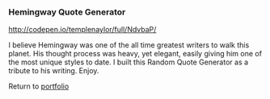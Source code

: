 ### Hemingway Quote Generator

http://codepen.io/templenaylor/full/NdvbaP/

I believe Hemingway was one of the all time greatest writers to walk this planet. His thought process was heavy, yet elegant, easily
giving him one of the most unique styles to date. I built this Random Quote Generator as a tribute to his writing. Enjoy.

Return to [portfolio](../../../../)
